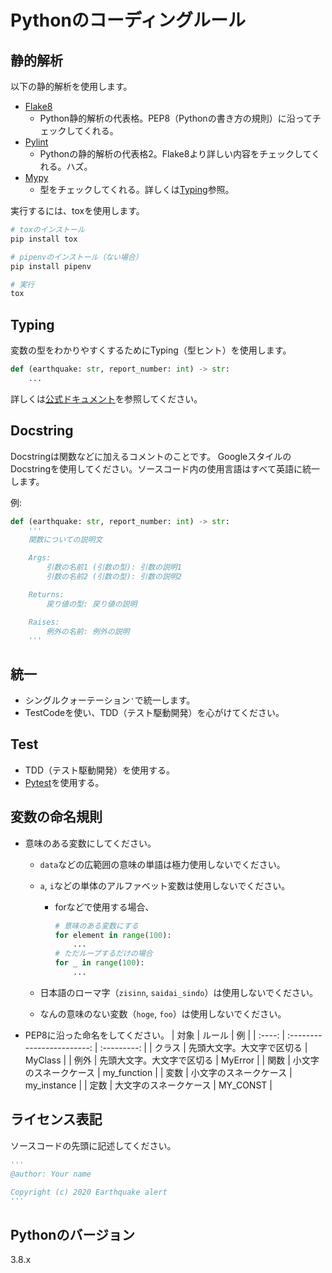 # Pythonのコーディングルール

## 静的解析

以下の静的解析を使用します。

- [Flake8](https://flake8.pycqa.org/en/latest/)
  - Python静的解析の代表格。PEP8（Pythonの書き方の規則）に沿ってチェックしてくれる。
- [Pylint](https://www.pylint.org/)
  - Pythonの静的解析の代表格2。Flake8より詳しい内容をチェックしてくれる。ハズ。
- [Mypy](http://www.mypy-lang.org/)
  - 型をチェックしてくれる。詳しくは[Typing](#typing)参照。

実行するには、toxを使用します。

```bash
# toxのインストール
pip install tox

# pipenvのインストール（ない場合）
pip install pipenv

# 実行
tox
```

## Typing

変数の型をわかりやすくするためにTyping（型ヒント）を使用します。

```python
def (earthquake: str, report_number: int) -> str:
    ...
```

詳しくは[公式ドキュメント](https://docs.python.org/ja/3/library/typing.html)を参照してください。

## Docstring

Docstringは関数などに加えるコメントのことです。
GoogleスタイルのDocstringを使用してください。ソースコード内の使用言語はすべて英語に統一します。

例:

```python
def (earthquake: str, report_number: int) -> str:
    '''
    関数についての説明文

    Args:
        引数の名前1 (引数の型): 引数の説明1
        引数の名前2 (引数の型): 引数の説明2

    Returns:
        戻り値の型: 戻り値の説明

    Raises:
        例外の名前: 例外の説明
    '''
```

## 統一

- シングルクォーテーション`'`で統一します。
- TestCodeを使い、TDD（テスト駆動開発）を心がけてください。

## Test

- TDD（テスト駆動開発）を使用する。
- [Pytest](https://docs.pytest.org/en/latest/contents.html)を使用する。

## 変数の命名規則

- 意味のある変数にしてください。
  - `data`などの広範囲の意味の単語は極力使用しないでください。
  - `a`, `i`などの単体のアルファベット変数は使用しないでください。
    - forなどで使用する場合、

        ```python
        # 意味のある変数にする
        for element in range(100):
            ...
        # ただループするだけの場合
        for _ in range(100):
            ...
        ```

  - 日本語のローマ字（`zisinn`, `saidai_sindo`）は使用しないでください。
  - なんの意味のない変数（`hoge`, `foo`）は使用しないでください。
- PEP8に沿った命名をしてください。
    |  対象  |           ルール           |     例      |
    | :----: | :------------------------: | :---------: |
    | クラス | 先頭大文字。大文字で区切る |   MyClass   |
    |  例外  | 先頭大文字。大文字で区切る |   MyError   |
    |  関数  |   小文字のスネークケース   | my_function |
    |  変数  |   小文字のスネークケース   | my_instance |
    |  定数  |   大文字のスネークケース   |  MY_CONST   |

## ライセンス表記

ソースコードの先頭に記述してください。

```python
'''
@author: Your name

Copyright (c) 2020 Earthquake alert
'''
```

## Pythonのバージョン

3.8.x
